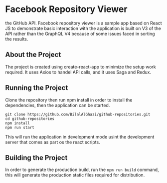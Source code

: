 # Facebook Repository Viewer

the GitHub API.
Facebook repository viewer is a sample app based on React JS to demonstrate basic interaction with the application is built on V3 of the API rather than the GraphQL V4 because of some issues faced in sorting the results.

## About the Project

The project is created using create-react-app to minimize the setup work required. It uses Axios to handel API calls, and it uses Saga and Redux.

## Running the Project

Clone the repository then run npm install in order to install the dependencies, then the application can be started.

```shell
git clone https://github.com/BilalAlGhazi/github-repositories.git
cd github-repositories
npm install
npm run start
```

This will run the application in development mode usint the development server that comes as part os the react scripts.

## Building the Project

In order to generate the production build, run the `npm run build` command, this will generate the production static files required for distribution.